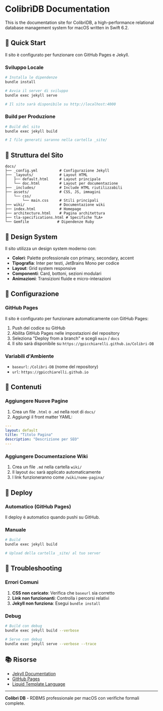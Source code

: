 # ColibrìDB Documentation

This is the documentation site for ColibrìDB, a high-performance relational database management system for macOS written in Swift 6.2.

## 🚀 Quick Start

Il sito è configurato per funzionare con GitHub Pages e Jekyll.

### Sviluppo Locale

```bash
# Installa le dipendenze
bundle install

# Avvia il server di sviluppo
bundle exec jekyll serve

# Il sito sarà disponibile su http://localhost:4000
```

### Build per Produzione

```bash
# Build del sito
bundle exec jekyll build

# I file generati saranno nella cartella _site/
```

## 📁 Struttura del Sito

```
docs/
├── _config.yml          # Configurazione Jekyll
├── _layouts/            # Layout HTML
│   ├── default.html     # Layout principale
│   └── doc.html         # Layout per documentazione
├── _includes/           # Include HTML riutilizzabili
├── assets/              # CSS, JS, immagini
│   └── css/
│       └── main.css     # Stili principali
├── wiki/                # Documentazione wiki
├── index.html           # Homepage
├── architecture.html    # Pagina architettura
├── tla-specifications.html # Specifiche TLA+
└── Gemfile             # Dipendenze Ruby
```

## 🎨 Design System

Il sito utilizza un design system moderno con:

- **Colori**: Palette professionale con primary, secondary, accent
- **Tipografia**: Inter per testi, JetBrains Mono per codice
- **Layout**: Grid system responsive
- **Componenti**: Card, bottoni, sezioni modulari
- **Animazioni**: Transizioni fluide e micro-interazioni

## 🔧 Configurazione

### GitHub Pages

Il sito è configurato per funzionare automaticamente con GitHub Pages:

1. Push del codice su GitHub
2. Abilita GitHub Pages nelle impostazioni del repository
3. Seleziona "Deploy from a branch" e scegli `main` / `docs`
4. Il sito sarà disponibile su `https://gpicchiarelli.github.io/Colibri-DB`

### Variabili d'Ambiente

- `baseurl`: `/Colibri-DB` (nome del repository)
- `url`: `https://gpicchiarelli.github.io`

## 📝 Contenuti

### Aggiungere Nuove Pagine

1. Crea un file `.html` o `.md` nella root di `docs/`
2. Aggiungi il front matter YAML:

```yaml
---
layout: default
title: "Titolo Pagina"
description: "Descrizione per SEO"
---
```

### Aggiungere Documentazione Wiki

1. Crea un file `.md` nella cartella `wiki/`
2. Il layout `doc` sarà applicato automaticamente
3. I link funzioneranno come `/wiki/nome-pagina/`

## 🚀 Deploy

### Automatico (GitHub Pages)

Il deploy è automatico quando pushi su GitHub.

### Manuale

```bash
# Build
bundle exec jekyll build

# Upload della cartella _site/ al tuo server
```

## 🐛 Troubleshooting

### Errori Comuni

1. **CSS non caricato**: Verifica che `baseurl` sia corretto
2. **Link non funzionanti**: Controlla i percorsi relativi
3. **Jekyll non funziona**: Esegui `bundle install`

### Debug

```bash
# Build con debug
bundle exec jekyll build --verbose

# Serve con debug
bundle exec jekyll serve --verbose --trace
```

## 📚 Risorse

- [Jekyll Documentation](https://jekyllrb.com/docs/)
- [GitHub Pages](https://pages.github.com/)
- [Liquid Template Language](https://shopify.github.io/liquid/)

---

**Colibrì DB** - RDBMS professionale per macOS con verifiche formali complete.